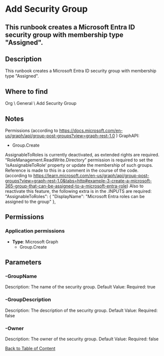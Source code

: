# Add Security Group

## This runbook creates a Microsoft Entra ID security group with membership type "Assigned".

## Description
This runbook creates a Microsoft Entra ID security group with membership type "Assigned".

## Where to find
Org \ General \ Add Security Group

## Notes
Permissions (according to https://docs.microsoft.com/en-us/graph/api/group-post-groups?view=graph-rest-1.0 )
GraphAPI:
- Group.Create

AssignableToRoles is currently deactivated, as extended rights are required.
“RoleManagement.ReadWrite.Directory” permission is required to set the ‘isAssignableToRole’ property or update the membership of such groups.
Reference is made to this in a comment in the course of the code.
(according to https://learn.microsoft.com/en-us/graph/api/group-post-groups?view=graph-rest-1.0&tabs=http#example-3-create-a-microsoft-365-group-that-can-be-assigned-to-a-microsoft-entra-role)
Also to reactivate this feature, the following extra is in the .INPUTS are required:
"AssignableToRoles": {
    "DisplayName":  "Microsoft Entra roles can be assigned to the group"
},

## Permissions
### Application permissions
- **Type**: Microsoft Graph
  - Group.Create


## Parameters
### -GroupName
Description: The name of the security group.
Default Value: 
Required: true

### -GroupDescription
Description: The description of the security group.
Default Value: 
Required: false

### -Owner
Description: The owner of the security group.
Default Value: 
Required: false


[Back to Table of Content](../../../README.md)


